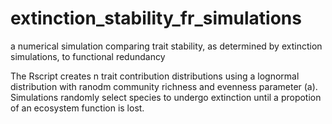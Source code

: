 # extinction_stability_fr_simulations
a numerical simulation comparing trait stability, as determined by extinction simulations, to functional redundancy

The Rscript creates n trait contribution distributions using a lognormal distribution with ranodm community richness and evenness parameter (a). Simulations randomly select species to undergo extinction until a propotion of an ecosystem function is lost. 
